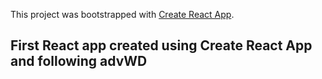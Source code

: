 This project was bootstrapped with [Create React App](https://github.com/facebook/create-react-app).

## First React app created using Create React App and following advWD
